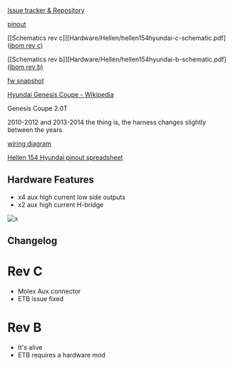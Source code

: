 [Issue tracker & Repository](https://github.com/rusefi/hellen154hyundai)

[pinout](https://rusefi.com/docs/pinouts/hellen/hellen154hyundai/)

[[Schematics rev c]][Hardware/Hellen/hellen154hyundai-c-schematic.pdf]([ibom rev c)](https://rusefi.com/docs/ibom/hellen154hyundai-c-ibom.html)

[[Schematics rev b]][Hardware/Hellen/hellen154hyundai-b-schematic.pdf]([ibom rev b)](https://rusefi.com/docs/ibom/hellen154hyundai-b-ibom.html)

[fw snapshot](https://rusefi.com/build_server/rusefi_bundle_hellen154hyundai.zip)

[Hyundai Genesis Coupe - Wikipedia](https://en.wikipedia.org/wiki/Hyundai_Genesis_Coupe)

Genesis Coupe 2.0T

2010-2012
and 2013-2014
the thing is, the harness changes slightly between the years

[wiring diagram](Hyundai-Genesis-Coupe)

[Hellen 154 Hyundai pinout spreadsheet](https://docs.google.com/spreadsheets/d/14IxjitlEFrC2bSp0IRdNRyXZondlvw2CmJ3Q9DUdvyo)

## Hardware Features

* x4 aux high current low side outputs
* x2 aux high current H-bridge

![x](Hardware/Hellen/hellen154hyundai-rev-b.jpg)

## Changelog

# Rev C

* Molex Aux connector
* ETB issue fixed

# Rev B

* It's alive
* ETB requires a hardware mod
